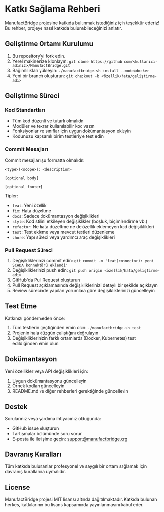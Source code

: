 # Katkı Sağlama Rehberi

ManufactBridge projesine katkıda bulunmak istediğiniz için teşekkür ederiz! Bu rehber, projeye nasıl katkıda bulunabileceğinizi anlatır.

## Geliştirme Ortamı Kurulumu

1. Bu repository'yi fork edin.
2. Yerel makinenize klonlayın: `git clone https://github.com/<kullanıcı-adınız>/ManufactBridge.git`
3. Bağımlılıkları yükleyin: `./manufactbridge.sh install --mode=docker`
4. Yeni bir branch oluşturun: `git checkout -b <özellik/hata/geliştirme-adı>`

## Geliştirme Süreci

### Kod Standartları

- Tüm kod düzenli ve tutarlı olmalıdır
- Modüler ve tekrar kullanılabilir kod yazın
- Fonksiyonlar ve sınıflar için uygun dokümantasyon ekleyin
- Kodunuzu kapsamlı birim testleriyle test edin

### Commit Mesajları

Commit mesajları şu formatta olmalıdır:

```
<type>(<scope>): <description>

[optional body]

[optional footer]
```

Tipler:
- `feat`: Yeni özellik
- `fix`: Hata düzeltme
- `docs`: Sadece dokümantasyon değişiklikleri
- `style`: Kod stilini etkileyen değişiklikler (boşluk, biçimlendirme vb.)
- `refactor`: Ne hata düzeltme ne de özellik eklemeyen kod değişiklikleri
- `test`: Test ekleme veya mevcut testleri düzenleme
- `chore`: Yapı süreci veya yardımcı araç değişiklikleri

### Pull Request Süreci

1. Değişikliklerinizi commit edin: `git commit -m 'feat(connector): yeni SCADA konnektörü eklendi'`
2. Değişikliklerinizi push edin: `git push origin <özellik/hata/geliştirme-adı>`
3. GitHub'da Pull Request oluşturun
4. Pull Request açıklamasında değişikliklerinizi detaylı bir şekilde açıklayın
5. Review sürecinde yapılan yorumlara göre değişikliklerinizi güncelleyin

## Test Etme

Katkınızı göndermeden önce:

1. Tüm testlerin geçtiğinden emin olun: `./manufactbridge.sh test`
2. Projenin hala düzgün çalıştığını doğrulayın
3. Değişikliklerinizin farklı ortamlarda (Docker, Kubernetes) test edildiğinden emin olun

## Dokümantasyon

Yeni özellikler veya API değişiklikleri için:

1. Uygun dokümantasyonu güncelleyin
2. Örnek kodları güncelleyin
3. README.md ve diğer rehberleri gerektiğinde güncelleyin

## Destek

Sorularınız veya yardıma ihtiyacınız olduğunda:

- GitHub issue oluşturun
- Tartışmalar bölümünde soru sorun
- E-posta ile iletişime geçin: support@manufactbridge.org

## Davranış Kuralları

Tüm katkıda bulunanlar profesyonel ve saygılı bir ortam sağlamak için davranış kurallarına uymalıdır.

## License

ManufactBridge projesi MIT lisansı altında dağıtılmaktadır. Katkıda bulunan herkes, katkılarının bu lisans kapsamında yayınlanmasını kabul eder.
